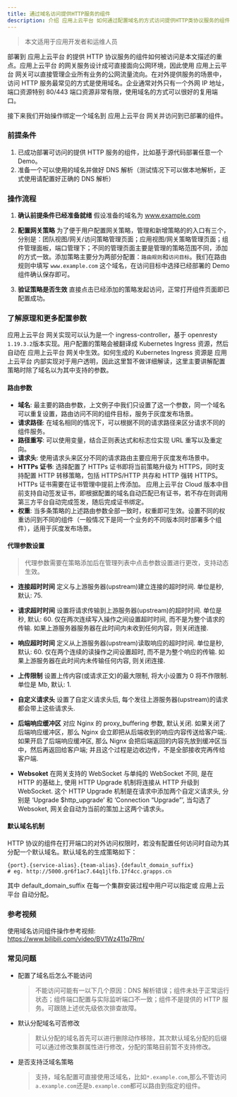```yaml
---
title: 通过域名访问提供HTTP服务的组件
description: 介绍 应用上云平台 如何通过配置域名的方式访问提供HTTP类协议服务的组件
---
```


> 本文适用于应用开发者和运维人员

部署到 应用上云平台 的提供 HTTP 协议服务的组件如何被访问是本文描述的重点。应用上云平台 的网关服务设计成可直接面向公网环境，因此使用 应用上云平台 网关可以直接管理企业所有业务的公网流量流向。在对外提供服务的场景中，访问 HTTP 服务最常见的方式是使用域名。企业通常对外只有一个外网 IP 地址，端口资源特别 80/443 端口资源非常有限，使用域名的方式可以很好的复用端口。

接下来我们开始操作绑定一个域名到 应用上云平台 网关并访问到已部署的组件。

### 前提条件

1. 已成功部署可访问的提供 HTTP 服务的组件，比如基于源代码部署任意一个 Demo。
2. 准备一个可以使用的域名并做好 DNS 解析（测试情况下可以做本地解析，正式使用请配置好正确的 DNS 解析）

### 操作流程

1. <b>确认前提条件已经准备就绪</b> 假设准备的域名为 www.example.com
2. <b>配置网关策略</b> 为了便于用户配置网关策略，管理和新增策略的的入口有三个，分别是：团队视图/网关/访问策略管理页面；应用视图/网关策略管理页面；组件管理面板，端口管理下；不同的管理页面主要是管理的策略范围不同，添加的方式一致。添加策略主要分为两部分配置：`路由规则`和`访问目标`。我们在路由规则中填写 `www.example.com` 这个域名，在访问目标中选择已经部署的 Demo 组件确认保存即可。

3. <b>验证策略是否生效</b> 直接点击已经添加的策略发起访问，正常打开组件页面即已配置成功。

### 了解原理和更多配置参数

应用上云平台 网关实现可以认为是一个 ingress-controller，基于 openresty `1.19.3.2`版本实现。用户配置的策略会被翻译成 Kubernetes Ingress 资源，然后自动在 应用上云平台 网关中生效。如何生成的 Kubernetes Ingress 资源是 应用上云平台 内部实现对于用户透明，因此这里暂不做详细解读，这里主要讲解配置策略时除了域名以为其中支持的参数。

#### 路由参数

- <b>域名</b>: 最主要的路由参数，上文例子中我们只设置了这一个参数，同一个域名可以重复设置，路由访问不同的组件目标，服务于灰度发布场景。
- <b>请求路径</b>: 在域名相同的情况下，可以根据不同的请求路径来区分请求不同的组件服务。
- <b>路径重写</b>: 可以使用变量，结合正则表达式和标志位实现 URL 重写以及重定向。
- <b>请求头</b>: 使用请求头来区分不同的请求路由主要应用于灰度发布场景中。
- <b>HTTPs 证书</b>: 选择配置了 HTTPs 证书即将当前策略升级为 HTTPS，同时支持配置 HTTP 转移策略，包括 HTTPS/HTTP 共存和 HTTP 强转 HTTPS。HTTPs 证书需要在证书管理中提前上传添加。 应用上云平台 Cloud 版本中目前支持自动签发证书，即根据配置的域名自动匹配已有证书，若不存在则调用第三方平台自动完成签发，随后完成证书绑定。
- <b>权重</b>: 当多条策略的上述路由参数全部一致时，权重即可生效。设置不同的权重访问到不同的组件（一般情况下是同一个业务的不同版本同时部署多个组件），适用于灰度发布场景。

#### 代理参数设置

> 代理参数需要在策略添加后在管理列表中点击参数设置进行更改，支持动态生效。

- <b>连接超时时间</b>
  定义与上游服务器(upstream)建立连接的超时时间. 单位是秒, 默认: 75.

- <b>请求超时时间</b>
  设置将请求传输到上游服务器(upstream)的超时时间. 单位是秒, 默认: 60. 仅在两次连续写入操作之间设置超时时间, 而不是为整个请求的传输. 如果上游服务器服务器在此时间内未收到任何内容，则关闭连接.

- <b>响应超时时间</b>
  定义从上游服务器(upstream)读取响应的超时时间. 单位是秒, 默认: 60. 仅在两个连续的读操作之间设置超时, 而不是为整个响应的传输. 如果上游服务器在此时间内未传输任何内容, 则关闭连接.

- <b>上传限制</b>
  设置上传内容(或请求正文)的最大限制, 将大小设置为 0 将不作限制. 单位是 Mb, 默认: 1.

- <b>自定义请求头</b>
  设置了自定义请求头后, 每个发往上游服务器(upstream)的请求都会带上这些请求头.

- <b>后端响应缓冲区</b>
  对应 Nginx 的 proxy_buffering 参数, 默认关闭. 如果关闭了后端响应缓冲区，那么 Nginx 会立即把从后端收到的响应内容传送给客户端;. 如果开启了后端响应缓冲区, 那么 Nignx 会把后端返回的内容先放到缓冲区当中，然后再返回给客户端; 并且这个过程是边收边传，不是全部接收完再传给客户端.

- <b>Websoket</b>
  在网关支持的 WebSocket 与单纯的 WebSocket 不同, 是在 HTTP 的基础上, 使用 HTTP Upgrade 机制将连接从 HTTP 升级到 WebSocket. 这个 HTTP Upgrade 机制是在请求中添加两个自定义请求头, 分别是 ‘Upgrade \$http_upgrade’ 和 ‘Connection “Upgrade”’, 当勾选了 Websoket, 网关会自动为当前的策加上这两个请求头。

#### 默认域名机制

HTTP 协议的组件在打开端口的对外访问权限时，若没有配置任何访问时自动为其分配一个默认域名。默认域名的生成策略如下：

```
{port}.{service-alias}.{team-alias}.{default_domain_suffix}
# eg. http://5000.gr6f1ac7.64q1jlfb.17f4cc.grapps.cn
```

其中 default_domain_suffix 在每一个集群安装过程中用户可以指定或 应用上云平台 自动分配。

### 参考视频

使用域名访问组件操作参考视频: https://www.bilibili.com/video/BV1Wz411q7Rm/

### 常见问题

- 配置了域名后怎么不能访问

  > 不能访问可能有一以下几个原因：DNS 解析错误；组件未处于正常运行状态；组件端口配置与实际监听端口不一致；组件不是提供的 HTTP 服务。可跟随上述优先级依次排查故障。

- 默认分配域名可否修改

  > 默认分配的域名首先可以进行删除动作移除，其次默认域名分配的后缀可以通过修改集群属性进行修改，分配的策略目前暂不支持修改。

- 是否支持泛域名策略

  > 支持，域名配置可直接使用泛域名，比如`*.example.com`,那么不管访问 `a.example.com`还是`b.example.com`都可以路由到指定的组件。
